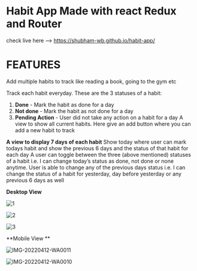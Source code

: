# Habit App Made with react Redux and Router

check live here --> https://shubham-wb.github.io/habit-app/

# FEATURES

Add multiple habits to track like reading a book, going to the gym etc

Track each habit everyday. These are the 3 statuses of a habit:
1. **Done** - Mark the habit as done for a day
2. **Not done** - Mark the habit as not done for a day
3. **Pending Action** - User did not take any action on a habit for a day
A view to show all current habits. Here give an add button where you can add a new habit to track

**A view to display 7 days of each habit**
Show today where user can mark todays habit and show the previous 6 days and the status of that habit for each day
A user can toggle between the three (above mentioned) statuses of a habit i.e. I can change today’s status as done, not done or none anytime.
User is  able to change any of the previous days status i.e. I can change the status of a habit for yesterday, day before yesterday or any previous 6 days as well


**Desktop View**

![1](https://user-images.githubusercontent.com/90547108/163084864-328fee60-daad-4212-b1f5-fc0ebf0b6e90.JPG)

![2](https://user-images.githubusercontent.com/90547108/163084868-b999793f-22c4-4189-b31d-70c3a55f094b.JPG)

![3](https://user-images.githubusercontent.com/90547108/163084856-29445f80-b32c-4e76-bd8a-a9978429d61f.JPG)



**Mobile View **

![IMG-20220412-WA0011](https://user-images.githubusercontent.com/90547108/163084918-5305c89d-bee0-455b-a922-1b60f85827da.jpg)

![IMG-20220412-WA0010](https://user-images.githubusercontent.com/90547108/163084929-03f93bbd-09f1-4e5a-bbdc-bab473948722.jpg)
